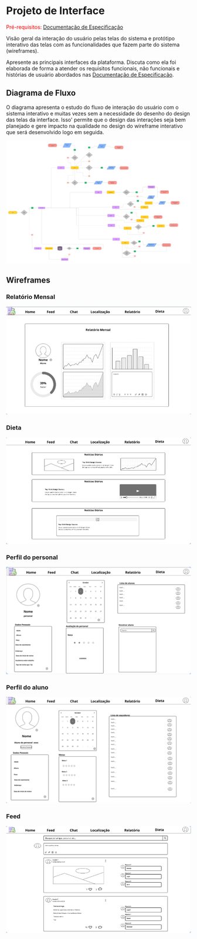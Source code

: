 
# Projeto de Interface

<span style="color:red">Pré-requisitos: <a href="2-Especificação do Projeto.md"> Documentação de Especificação</a></span>

Visão geral da interação do usuário pelas telas do sistema e protótipo interativo das telas com as funcionalidades que fazem parte do sistema (wireframes).

 Apresente as principais interfaces da plataforma. Discuta como ela foi elaborada de forma a atender os requisitos funcionais, não funcionais e histórias de usuário abordados nas <a href="2-Especificação do Projeto.md"> Documentação de Especificação</a>.

## Diagrama de Fluxo

O diagrama apresenta o estudo do fluxo de interação do usuário com o sistema interativo e  muitas vezes sem a necessidade do desenho do design das telas da interface. Isso' permite que o design das interações seja bem planejado e gere impacto na qualidade no design do wireframe interativo que será desenvolvido logo em seguida.



![Diagrama de Fluxo](img/Diagrama%20de%20Fluxo.png)




## Wireframes
### Relatório Mensal
![relatorio](img/relatorio.jpg)

### Dieta
![dieta](img/dieta.jpg)

### Perfil do personal
![personal](img/personal.png)

### Perfil do aluno
![aluno](img/aluno.png)

### Feed
![feed](img/wireframefeed.png)



